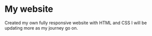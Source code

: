 # My website
Created my own fully responsive website with HTML and CSS
I will be updating more as my journey go on. 
